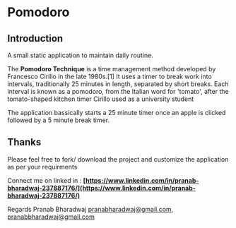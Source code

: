 # Pomodoro

## Introduction
A small static application to maintain daily routine. 

The **Pomodoro Technique** is a time management method developed by Francesco Cirillo in the late 1980s.[1] It uses a timer to break work into intervals, traditionally 25 minutes in length, 
separated by short breaks. Each interval is known as a pomodoro, from the Italian word for 'tomato', after the tomato-shaped kitchen timer Cirillo used as a university student

The application bassically starts a 25 minute timer once an apple is clicked followed by a 5 minute break timer.

## Thanks
Please feel free to fork/ download the project and customize the application as per your requirments

Connect me on linked in : **[https://www.linkedin.com/in/pranab-bharadwaj-237887176/](https://www.linkedin.com/in/pranab-bharadwaj-237887176/)**

Regards
Pranab Bharadwaj
pranabharadwaj@gmail.com,
pranabbharadwaj@gmail.com

